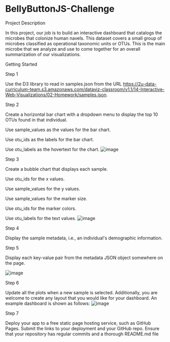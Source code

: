 # BellyButtonJS-Challenge

Project Description

In this project, our job is to build an interactive dashboard that catalogs the microbes that colonize human navels. This dataset covers a small group of microbes 
classified as operational taxonomic units or OTUs. This is the main microbe that we analyze and use to come together for an overall summarization of our visualizations.

Getting Started

Step 1

Use the D3 library to read in samples.json from the URL https://2u-data-curriculum-team.s3.amazonaws.com/dataviz-classroom/v1.1/14-Interactive-Web-Visualizations/02-Homework/samples.json.

Step 2

Create a horizontal bar chart with a dropdown menu to display the top 10 OTUs found in that individual.

Use sample_values as the values for the bar chart.

Use otu_ids as the labels for the bar chart.

Use otu_labels as the hovertext for the chart.
![image](https://github.com/nasr9000/BellyButtonJS-Challenge/assets/128746625/de7c209b-84a3-4409-bb81-117d033b921c)

Step 3

Create a bubble chart that displays each sample.

Use otu_ids for the x values.

Use sample_values for the y values.

Use sample_values for the marker size.

Use otu_ids for the marker colors.

Use otu_labels for the text values.
![image](https://github.com/nasr9000/BellyButtonJS-Challenge/assets/128746625/08b83d83-3050-4ae3-97af-52584ffed610)

Step 4

Display the sample metadata, i.e., an individual's demographic information.

Step 5 

Display each key-value pair from the metadata JSON object somewhere on the page.

![image](https://github.com/nasr9000/BellyButtonJS-Challenge/assets/128746625/f5250fb7-84a7-4785-ae88-bbc7266237de)


Step 6 

Update all the plots when a new sample is selected. Additionally, you are welcome to create any layout that you would like for your dashboard. An example dashboard is shown as follows:
![image](https://github.com/nasr9000/BellyButtonJS-Challenge/assets/128746625/ab6a8fca-c8ef-4806-91a0-fb26724cf84f)


Step 7

Deploy your app to a free static page hosting service, such as GitHub Pages. Submit the links to your deployment and your GitHub repo. Ensure that your repository has regular commits and a thorough README.md file
